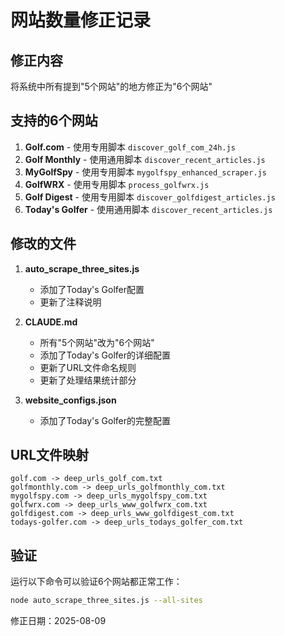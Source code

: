 # 网站数量修正记录

## 修正内容
将系统中所有提到"5个网站"的地方修正为"6个网站"

## 支持的6个网站
1. **Golf.com** - 使用专用脚本 `discover_golf_com_24h.js`
2. **Golf Monthly** - 使用通用脚本 `discover_recent_articles.js` 
3. **MyGolfSpy** - 使用专用脚本 `mygolfspy_enhanced_scraper.js`
4. **GolfWRX** - 使用专用脚本 `process_golfwrx.js`
5. **Golf Digest** - 使用专用脚本 `discover_golfdigest_articles.js`
6. **Today's Golfer** - 使用通用脚本 `discover_recent_articles.js`

## 修改的文件
1. **auto_scrape_three_sites.js**
   - 添加了Today's Golfer配置
   - 更新了注释说明

2. **CLAUDE.md**
   - 所有"5个网站"改为"6个网站"
   - 添加了Today's Golfer的详细配置
   - 更新了URL文件命名规则
   - 更新了处理结果统计部分

3. **website_configs.json**
   - 添加了Today's Golfer的完整配置

## URL文件映射
```
golf.com -> deep_urls_golf_com.txt
golfmonthly.com -> deep_urls_golfmonthly_com.txt  
mygolfspy.com -> deep_urls_mygolfspy_com.txt
golfwrx.com -> deep_urls_www_golfwrx_com.txt
golfdigest.com -> deep_urls_www_golfdigest_com.txt
todays-golfer.com -> deep_urls_todays_golfer_com.txt
```

## 验证
运行以下命令可以验证6个网站都正常工作：
```bash
node auto_scrape_three_sites.js --all-sites
```

修正日期：2025-08-09